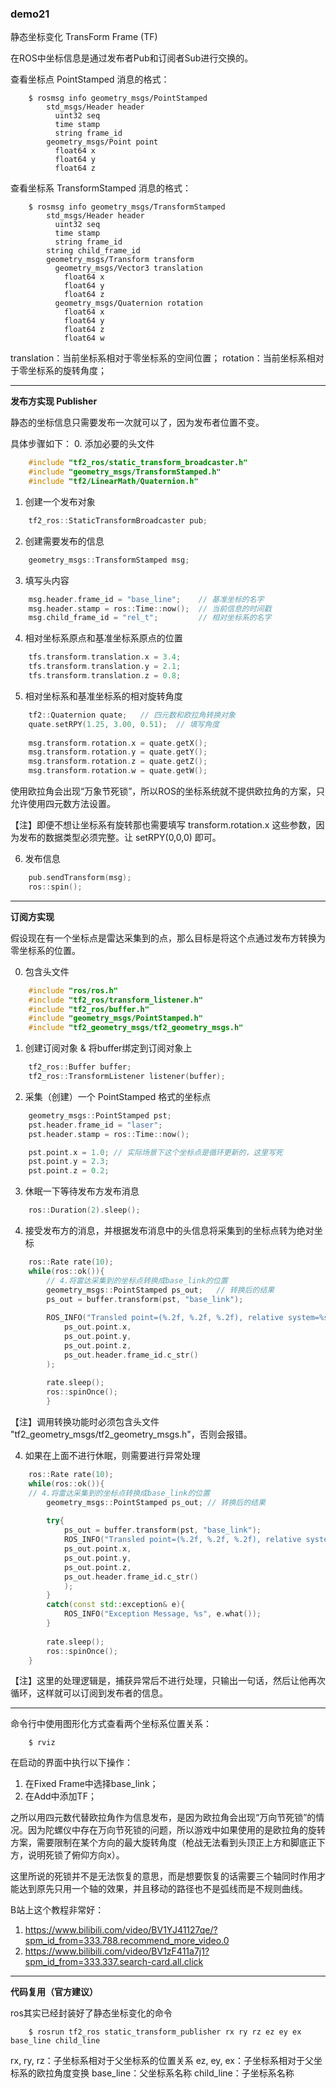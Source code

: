 ### demo21

静态坐标变化 TransForm Frame (TF)

在ROS中坐标信息是通过发布者Pub和订阅者Sub进行交换的。

查看坐标点 PointStamped 消息的格式：
```shell
	$ rosmsg info geometry_msgs/PointStamped 
		std_msgs/Header header
		  uint32 seq
		  time stamp
		  string frame_id
		geometry_msgs/Point point
		  float64 x
		  float64 y
		  float64 z
```

查看坐标系 TransformStamped 消息的格式：
```shell
	$ rosmsg info geometry_msgs/TransformStamped 
		std_msgs/Header header
		  uint32 seq
		  time stamp
		  string frame_id
		string child_frame_id
		geometry_msgs/Transform transform
		  geometry_msgs/Vector3 translation
		    float64 x
		    float64 y
		    float64 z
		  geometry_msgs/Quaternion rotation
		    float64 x
		    float64 y
		    float64 z
		    float64 w
```

translation：当前坐标系相对于零坐标系的空间位置；
rotation：当前坐标系相对于零坐标系的旋转角度；

-------

**发布方实现 Publisher** 

静态的坐标信息只需要发布一次就可以了，因为发布者位置不变。

具体步骤如下：
0. 添加必要的头文件
```cpp
	#include "tf2_ros/static_transform_broadcaster.h"
	#include "geometry_msgs/TransformStamped.h"
	#include "tf2/LinearMath/Quaternion.h"
```
1. 创建一个发布对象
```cpp
	tf2_ros::StaticTransformBroadcaster pub;
```
2. 创建需要发布的信息
```cpp
	geometry_msgs::TransformStamped msg;
```
3. 填写头内容
```cpp
	msg.header.frame_id = "base_line";    // 基准坐标的名字
	msg.header.stamp = ros::Time::now();  // 当前信息的时间戳
	msg.child_frame_id = "rel_t";         // 相对坐标系的名字
```
4. 相对坐标系原点和基准坐标系原点的位置
```cpp
	tfs.transform.translation.x = 3.4;
	tfs.transform.translation.y = 2.1;
	tfs.transform.translation.z = 0.8; 
```
5. 相对坐标系和基准坐标系的相对旋转角度
```cpp
	tf2::Quaternion quate;   // 四元数和欧拉角转换对象
	quate.setRPY(1.25, 3.00, 0.51);  // 填写角度
	
	msg.transform.rotation.x = quate.getX();
	msg.transform.rotation.y = quate.getY();
	msg.transform.rotation.z = quate.getZ();
	msg.transform.rotation.w = quate.getW();
```
使用欧拉角会出现“万象节死锁”，所以ROS的坐标系统就不提供欧拉角的方案，只允许使用四元数方法设置。

【注】即便不想让坐标系有旋转那也需要填写 transform.rotation.x 这些参数，因为发布的数据类型必须完整。让 setRPY(0,0,0) 即可。

6. 发布信息
```cpp
	pub.sendTransform(msg);
	ros::spin();
```

-------

**订阅方实现**

假设现在有一个坐标点是雷达采集到的点，那么目标是将这个点通过发布方转换为零坐标系的位置。

0. 包含头文件
```cpp
	#include "ros/ros.h"
	#include "tf2_ros/transform_listener.h"
	#include "tf2_ros/buffer.h"
	#include "geometry_msgs/PointStamped.h"
	#include "tf2_geometry_msgs/tf2_geometry_msgs.h"
```

1. 创建订阅对象 & 将buffer绑定到订阅对象上
```cpp
	tf2_ros::Buffer buffer;
	tf2_ros::TransformListener listener(buffer);
```

2. 采集（创建）一个 PointStamped 格式的坐标点
```cpp
	geometry_msgs::PointStamped pst;
	pst.header.frame_id = "laser";
	pst.header.stamp = ros::Time::now();

	pst.point.x = 1.0; // 实际场景下这个坐标点是循环更新的，这里写死
	pst.point.y = 2.3;
	pst.point.z = 0.2;
```

3. 休眠一下等待发布方发布消息
```cpp
	ros::Duration(2).sleep();
```

4. 接受发布方的消息，并根据发布消息中的头信息将采集到的坐标点转为绝对坐标
```cpp
	ros::Rate rate(10);
	while(ros::ok()){
		// 4.将雷达采集到的坐标点转换成base_link的位置
		geometry_msgs::PointStamped ps_out;   // 转换后的结果
		ps_out = buffer.transform(pst, "base_link");
		
		ROS_INFO("Transled point=(%.2f, %.2f, %.2f), relative system=%s",
			ps_out.point.x,
			ps_out.point.y,
			ps_out.point.z,
			ps_out.header.frame_id.c_str()
		);
		
		rate.sleep();
		ros::spinOnce();
		}
```
【注】调用转换功能时必须包含头文件 "tf2_geometry_msgs/tf2_geometry_msgs.h"，否则会报错。

4. 如果在上面不进行休眠，则需要进行异常处理
```cpp
	ros::Rate rate(10);
	while(ros::ok()){
	// 4.将雷达采集到的坐标点转换成base_link的位置
		geometry_msgs::PointStamped ps_out; // 转换后的结果
			
		try{
			ps_out = buffer.transform(pst, "base_link");
			ROS_INFO("Transled point=(%.2f, %.2f, %.2f), relative system=%s",
			ps_out.point.x,
			ps_out.point.y,
			ps_out.point.z,
			ps_out.header.frame_id.c_str()
			);
		}
		catch(const std::exception& e){
			ROS_INFO("Exception Message, %s", e.what());
		}
		
		rate.sleep();
		ros::spinOnce();
	}
```
【注】这里的处理逻辑是，捕获异常后不进行处理，只输出一句话，然后让他再次循环，这样就可以订阅到发布者的信息。

-----

命令行中使用图形化方式查看两个坐标系位置关系：
```shell
	$ rviz
```
在启动的界面中执行以下操作：
1. 在Fixed Frame中选择base_link；
2. 在Add中添加TF；

之所以用四元数代替欧拉角作为信息发布，是因为欧拉角会出现“万向节死锁”的情况。因为陀螺仪中存在万向节死锁的问题，所以游戏中如果使用的是欧拉角的旋转方案，需要限制在某个方向的最大旋转角度（枪战无法看到头顶正上方和脚底正下方，说明死锁了俯仰方向x）。

这里所说的死锁并不是无法恢复的意思，而是想要恢复的话需要三个轴同时作用才能达到原先只用一个轴的效果，并且移动的路径也不是弧线而是不规则曲线。

B站上这个教程非常好：
1. https://www.bilibili.com/video/BV1YJ41127qe/?spm_id_from=333.788.recommend_more_video.0
2. https://www.bilibili.com/video/BV1zF411a7j1?spm_id_from=333.337.search-card.all.click

-----

**代码复用（官方建议）**

ros其实已经封装好了静态坐标变化的命令
```shell
	$ rosrun tf2_ros static_transform_publisher rx ry rz ez ey ex base_line child_line
```
rx, ry, rz：子坐标系相对于父坐标系的位置关系
ez, ey, ex：子坐标系相对于父坐标系的欧拉角度变换
base_line：父坐标系名称
child_line：子坐标系名称


